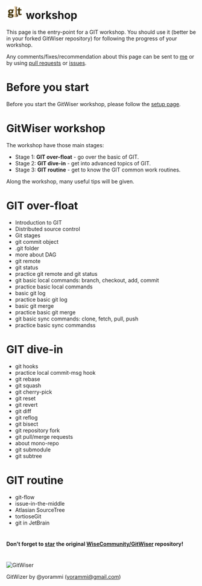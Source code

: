 # ![GitWiser](../../resources/images/GitWiser-logo-smaller.png) workshop
This page is the entry-point for a GIT workshop. You should use it (better be in your forked GitWiser repository) for following the progress of your workshop.

Any comments/fixes/recommendation about this page can be sent to [me](yorammi@gmail.com) or by using [pull requests](https://help.github.com/en/github/collaborating-with-issues-and-pull-requests/about-pull-requests) or [issues](https://github.com/yorammi/GitWiser/issues).

# Before you start
Before you start the GitWiser workshop, please follow the [setup page](../../setup/README.md).

# GitWiser workshop
The workshop have those main stages:
* Stage 1: **GIT over-float** - go over the basic of GIT.
* Stage 2: **GIT dive-in** - get into advanced topics of GIT.
* Stage 3: **GIT routine** - get to know the GIT common work routines.

Along the workshop, many useful tips will be given.

# GIT over-float
* Introduction to GIT
* Distributed source control
* Git stages
* git commit object
* .git folder
* more about DAG
* git remote
* git status
* practice git remote and git status
* git basic local commands: branch, checkout, add, commit
* practice basic local commands
* basic git log
* practice basic git log
* basic git merge
* practice basic git merge
* git basic sync commands: clone, fetch, pull, push
* practice basic sync commandss

# GIT dive-in
* git hooks
* practice local commit-msg hook
* git rebase
* git squash
* git cherry-pick
* git reset
* git revert
* git diff
* git reflog
* git bisect
* git repository fork
* git pull/merge requests
* about mono-repo
* git submodule
* git subtree

# GIT routine
* git-flow
* issue-in-the-middle
* Atlasian SourceTree
* tortioseGit
* git in JetBrain

#
**Don't forget to [star](https://help.github.com/en/github/getting-started-with-github/saving-repositories-with-stars) the original [WiseCommunity/GitWiser](https://github.com/WiseCommunity/GitWiser) repository!**
#
![GitWiser](../../resources/images/GitWiser-logo.png)

GitWizer by @yorammi (yorammi@gmail.com)
